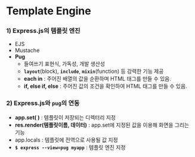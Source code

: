 # Template Engine
### 1) Express.js의 템플릿 엔진
- EJS
- Mustache
- <b>Pug</b>
  - 들여쓰기 표현식, 가독성, 개발 생산성
  - <b>`layout`</b>(block), <b>`include`</b>, <b>`mixin`</b>(function) 등 강력한 기능 제공
  - <b>each in</b> : 주어진 배열의 값을 순환하며 HTML 태그를 만들 수 있음.
  - <b>if, else if, else</b> : 주어진 값의 조건을 확인하여 HTML 태그를 만들 수 있음.

### 2) Express.js와 `pug`의 연동
- <b>app.set( )</b> : 템플릿이 저장되는 디렉터리 지정
- <b>res.render(템플릿이름, 데이터)</b> : app.set에 지정된 값을 이용해 화면을 그리는 기능
- app.locals : 템플릿에 전역으로 사용될 값 지정
- <b>`$ express --view=pug myapp`</b> : 템플릿 엔진 지정